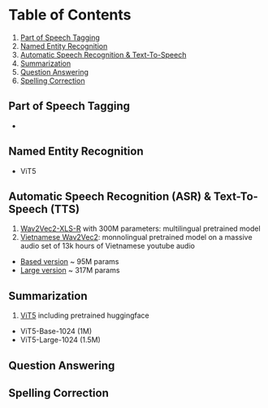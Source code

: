 # Table of Contents
1. [Part of Speech Tagging](#Part-of-Speech-Tagging)
2. [Named Entity Recognition](#Named-Entity-Recognition)
3. [Automatic Speech Recognition & Text-To-Speech](#Automatic-Speech-Recognition-ASR--Text-To-Speech-TTS)
4. [Summarization](#Summarization)
5. [Question Answering](#Question-Answering)
6. [Spelling Correction](#Spelling-Correction)


## Part of Speech Tagging
- 

## Named Entity Recognition
- ViT5

## Automatic Speech Recognition (ASR) & Text-To-Speech (TTS)
1. [Wav2Vec2-XLS-R](https://huggingface.co/facebook/wav2vec2-xls-r-300m) with 300M parameters: multilingual pretrained model
2. [Vietnamese Wav2Vec2](https://github.com/nguyenvulebinh/vietnamese-wav2vec2): monnolingual pretrained model on a massive audio set of 13k hours of Vietnamese youtube audio
- [Based version](https://huggingface.co/nguyenvulebinh/wav2vec2-base-vi) ~ 95M params
- [Large version](https://huggingface.co/nguyenvulebinh/wav2vec2-large-vi) ~ 317M params

## Summarization
1. [ViT5](https://github.com/vietai/ViT5) including pretrained huggingface
- ViT5-Base-1024 (1M)
- ViT5-Large-1024 (1.5M)

## Question Answering


## Spelling Correction

